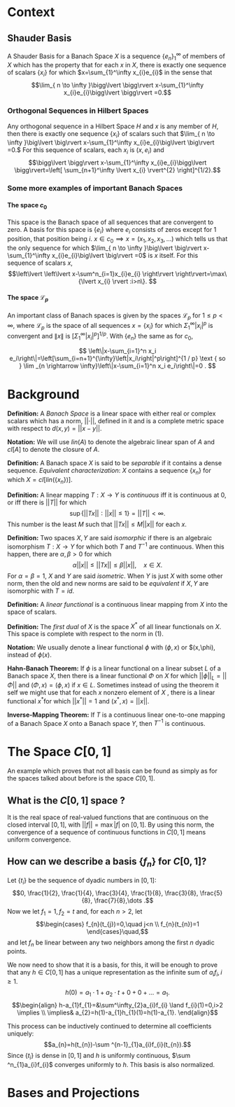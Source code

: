 
# Context

## Shauder Basis

A Shauder Basis for a Banach Space $X$ is a sequence $\{e_{n}\}_{1}^\infty$ of members of $X$ which has the property that for each $x$ in $X$, there is exactly one sequence of scalars $\{x_{i}\}$ for which $x=\sum_{1}^\infty x_{i}e_{i}$ in the sense that $$\lim_{ n \to \infty }\bigg\lvert  \bigg\rvert  x-\sum_{1}^\infty x_{i}e_{i}\bigg\lvert  \bigg\rvert =0.$$
### Orthogonal Sequences in Hilbert Spaces

Any orthogonal sequence in a Hilbert Space $H$ and $x$ is any member of $H$, then there is exactly one sequence $\{x_i\}$ of scalars such that $\lim_{ n \to \infty }\big\lvert  \big\rvert  x-\sum_{1}^\infty x_{i}e_{i}\big\lvert  \big\rvert =0.$ For this sequence of scalars, each $x_{i}$ is $(x,e_{i})$ and$$\bigg\lvert  \bigg\rvert  x-\sum_{1}^\infty x_{i}e_{i}\bigg\lvert  \bigg\rvert=\left[ \sum_{n+1}^\infty \lvert x_{i} \rvert^{2}  \right]^{1/2}.$$
### Some more examples of important Banach Spaces

#### The space $c_{0}$ 

This space is the Banach space of all sequences that are convergent to zero. A basis for this space is $\{e_i\}$ where $e_{i}$ consists of zeros except for 1 position, that position being $i$.
$x \in c_{0} \implies x=(x_{1},x_{2},x_{3},\dots)$ which tells us that the only sequence for which $\lim_{ n \to \infty }\big\lvert  \big\rvert  x-\sum_{1}^\infty x_{i}e_{i}\big\lvert  \big\rvert =0$ is $x$ itself.
For this sequence of scalars $x$, $$\left\lvert  \left\lvert  x-\sum^n_{i=1}x_{i}e_{i} \right\rvert \right\rvert=\max\{\lvert x_{i} \rvert :i>n\}. $$
#### The space $\mathcal{L}_p$ 

An important class of Banach spaces is given by the spaces $\mathcal{L}_p$ for $1 \leqslant p<\infty$, where $\mathcal{L}_p$ is the space of all sequences $x=\left\{x_i\right\}$ for which $\Sigma_1^{\infty}\left|x_i\right|^p$ is convergent and $\|x\|$ is $\left[\Sigma_1^{\infty}\left|x_i\right|^p\right]^{1 / p}$. With $\left\{e_n\right\}$ the same as for $c_0$,

$$
\left\|x-\sum_{i=1}^n x_i e_i\right\|=\left[\sum_{i=n+1}^{\infty}\left|x_i\right|^p\right]^{1 / p} \text { so } \lim _{n \rightarrow \infty}\left\|x-\sum_{i=1}^n x_i e_i\right\|=0 .
$$


# Background

**Definition:** A *Banach Space* is a linear space with either real or complex scalars which has a norm, $\lvert \lvert \cdot \rvert \rvert$, defined in it and is a complete metric space with respect to $d(x,y)=\lvert \lvert x-y \rvert \rvert$.

**Notation:** We will use $lin(A)$ to denote the algebraic linear span of $A$ and $cl[A]$ to denote the closure of $A$.

**Definition:** A Banach space $X$ is said to be *separable* if it contains a dense sequence.
	*Equivalent characterization*: $X$ contains a sequence $\{x_n\}$ for which $X=cl[lin(\{x_{n}\})]$.

**Definition:** A linear mapping $T:X \to Y$ is *continuous* iff it is continuous at 0, or iff there is $\lvert \lvert T \rvert \rvert$ for which$$\sup\{\lvert \lvert Tx \rvert  \rvert:||x||\leq 1 \}=||T||<\infty.\tag{1}$$This number is the least $M$ such that $||Tx||\leq M||x||$ for each $x$.

**Definition:** Two spaces $X,Y$ are said *isomorphic* if there is an algebraic isomorphism $T:X\to Y$ for which both $T$ and $T^{-1}$ are continuous. When this happen, there are $\alpha, \beta>0$ for which $$\alpha||x||\leq||Tx||\leq \beta||x||,\quad x \in X.$$For $\alpha=\beta=1$, $X$ and $Y$ are said *isometric*. 
When $Y$ is just $X$ with some other norm, then the old and new norms are said to be *equivalent* if $X,Y$ are isomorphic with $T=id$.

**Definition:** A *linear functional* is a continuous linear mapping from $X$ into the space of scalars.

**Definition:** The *first dual* of $X$ is the space $X^*$ of all linear functionals on $X$. This space is complete with respect to the norm in $(1)$. 

**Notation:** We usually denote a linear functional $\phi$ with $(\phi,x)$ or $(x,\phi), instead of $\phi(x)$.

**Hahn-Banach Theorem:** If $\phi$ is a linear functional on a linear subset $L$ of a Banach space $X$, then there is a linear functional $\Phi$ on $X$ for which $||\phi||_{L}=||\Phi||$ and $(\Phi,x)=(\phi,x)$ if $x \in L$.
	Sometimes instead of using the theorem it self we might use that for each $x$ nonzero element of $X$ , there is a linear functional $x^{*}$for which $||x^{*}||=1$ and $(x^{*},x)=||x||.$

**Inverse-Mapping Theorem:** If $T$ is a continuous linear one-to-one mapping of a Banach Space $X$ onto a Banach space $Y$, then $T^{-1}$ is continuous.


# The Space $C[0,1]$ 

An example which proves that not all basis can be found as simply as for the spaces talked about before is the space $C[0,1]$. 

## What is the $C[0,1]$ space ?

It is the real space of real-valued functions that are continuous on the closed interval $[0,1]$, with $||f||=\max|f|$ on $[0,1]$. By using this norm, the convergence of a sequence of continuous functions in $C[0,1]$ means uniform convergence.

## How can we describe a basis $\{f_{n}\}$ for $C[0,1]$?

Let $\{t_{i}\}$ be the sequence of dyadic numbers in $[0,1]$: $$0, \frac{1}{2}, \frac{1}{4}, \frac{3}{4}, \frac{1}{8}, \frac{3}{8}, \frac{5}{8}, \frac{7}{8},\dots .$$ 
Now we let $f_{1}=1,f_{2}=t$ and, for each $n>2$, let $$\begin{cases}
f_{n}(t_{j})=0,\quad j<n \\
f_{n}(t_{n})=1
\end{cases}\quad,$$and let $f_{n}$ be linear between any two neighbors among the first $n$ dyadic points.

We now need to show that it is a basis, for this, it will be enough to prove that any $h \in C[0,1]$ has a unique representation as the infinite sum of $a_{i}f_{i},i\geq1$.$$h(0) = a_{1}\cdot 1+ a_{2}\cdot t + 0+0+\dots=a_{1}.$$
$$\begin{align}
h-a_{1}f_{1}=&\sum^\infty_{2}a_{i}f_{i} \land f_{i}(1)=0,i>2 \implies  \\ \implies& a_{2}=h(1)-a_{1}h_{1}(1)=h(1)-a_{1}.
\end{align}$$

This process can be inductively continued to determine all coefficients uniquely:$$a_{n}=h(t_{n})-\sum ^{n-1}_{1}a_{i}f_{i}(t_{n}).$$
Since $\{t_i\}$ is dense in $[0,1]$ and $h$ is uniformly continuous, $\sum ^n_{1}a_{i}f_{i}$ converges uniformly to $h$. This basis is also normalized.

# Bases and Projections

